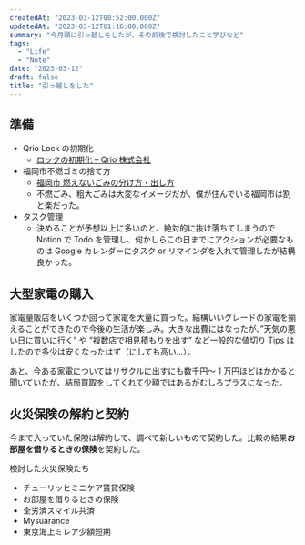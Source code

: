 ```yaml
---
createdAt: "2023-03-12T00:52:00.000Z"
updatedAt: "2023-03-12T01:16:00.000Z"
summary: "今月頭に引っ越しをしたが、その前後で検討したこと学びなど"
tags:
  - "Life"
  - "Note"
date: "2023-03-12"
draft: false
title: "引っ越しをした"
---
```


## 準備

- Qrio Lock の初期化
  - [ロックの初期化 – Qrio 株式会社](https://support.qrio.me/hc/ja/articles/7029277495833-%E3%83%AD%E3%83%83%E3%82%AF%E3%81%AE%E5%88%9D%E6%9C%9F%E5%8C%96)
- 福岡市不燃ゴミの捨て方
  - [福岡市 燃えないごみの分け方・出し方](https://www.city.fukuoka.lg.jp/kankyo/jigyokeigomi/life/katei-bunbetsu/moenaigomi.html)
  - 不燃ごみ、粗大ごみは大変なイメージだが、僕が住んでいる福岡市は割と楽だった。
- タスク管理
  - 決めることが予想以上に多いのと、絶対的に抜け落ちてしまうので Notion で Todo を管理し、何かしらこの日までにアクションが必要なものは Google カレンダーにタスク or リマインダを入れて管理したが結構良かった。

## 大型家電の購入

家電量販店をいくつか回って家電を大量に買った。結構いいグレードの家電を揃えることができたので今後の生活が楽しみ。大きな出費にはなったが、”天気の悪い日に買いに行く” や ”複数店で相見積もりを出す” など一般的な値切り Tips はしたので多少は安くなったはず（にしても高い…）。

あと、今ある家電についてはリサクルに出すにも数千円〜 1 万円ほどはかかると聞いていたが、結局買取をしてくれて少額ではあるがむしろプラスになった。

## 火災保険の解約と契約

今まで入っていた保険は解約して、調べて新しいもので契約した。比較の結果**お部屋を借りるときの保険**を契約した。

検討した火災保険たち

- チューリッヒミニケア賃貸保険
- お部屋を借りるときの保険
- 全労済スマイル共済
- Mysuarance
- 東京海上ミレア少額短期
